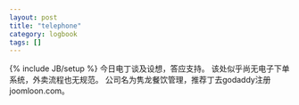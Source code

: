 ```yaml
---
layout: post
title: "telephone"
category: logbook
tags: []
---
```

{% include JB/setup %}
今日电丁谈及设想，答应支持。
该处似乎尚无电子下单系统，外卖流程也无规范。
公司名为隽龙餐饮管理，推荐丁去godaddy注册joomloon.com。